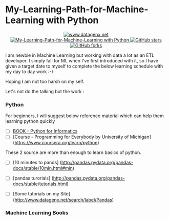 # My-Learning-Path-for-Machine-Learning with Python

  
  <p align="center">
    <a href="http://www.datagenx.net">
    <img alt="www.datagenx.net" src="https://img.shields.io/badge/datagenx--blue.svg">
  </a>
  <a href="https://github.com/atulsingh0/My-Learning-Path-for-Machine-Learning">
    <img alt="My-Learning-Path-for-Machine-Learning with Python" src="https://img.shields.io/badge/Learning%20Path-Machine%20Learning-blue.svg">
  </a>
  <a href="https://github.com/atulsingh0/My-Learning-Path-for-Machine-Learning/stargazers">
    <img alt="GitHub stars" src="https://img.shields.io/github/stars/atulsingh0/My-Learning-Path-for-Machine-Learning.svg">
  </a>
  <a href="https://github.com/atulsingh0/My-Learning-Path-for-Machine-Learning/network">
    <img alt="GitHub forks" src="https://img.shields.io/github/forks/atlsingh0/My-Learning-Path-for-Machine-Learning.svg">
  </a>
</p>

I am newbie in Machine Learning but working with data a lot as an ETL developer. I simply fall for ML when I've first introduced with it, so I have given a target date to myself to complete the below learning schedule with my day to day work :-)

Hoping I am not too harsh on my self.

Let's not do the talking but the work :


### Python
For beginners, I will suggest below reference material which can help them learning python quickly
- [ ] [BOOK - Python for Informatics](www.pythonlearn.com/book_007.pdf)
- [ ] [Course - Programming for Everybody by University of Michigan] (https://www.coursera.org/learn/python)

These 2 source are more than enough to learn basics of python.

- [ ] [10 minutes to pands] (http://pandas.pydata.org/pandas-docs/stable/10min.html#min)
- [ ] [pandas turorials] (http://pandas.pydata.org/pandas-docs/stable/tutorials.html)
- [ ] [Some tutorials on my Site] (http://www.datagenx.net/search/label/Pandas)





### Machine Learning Books



